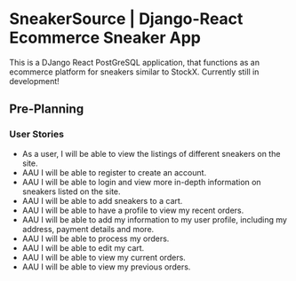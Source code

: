 # SneakerSource | Django-React Ecommerce Sneaker App
This is a DJango React PostGreSQL application, that functions as an ecommerce platform for sneakers similar to StockX. Currently still in development!

## Pre-Planning

### User Stories
- As a user, I will be able to view the listings of different sneakers on the site.
- AAU I will be able to register to create an account.
- AAU I will be able to login and view more in-depth information on sneakers listed on the site.
- AAU I will be able to add sneakers to a cart.
- AAU I will be able to have a profile to view my recent orders.
- AAU I will be able to add my information to my user profile, including my address, payment details and more.
- AAU I will be able to process my orders.
- AAU I will be able to edit my cart.
- AAU I will be able to view my current orders.
- AAU I will be able to view my previous orders.



